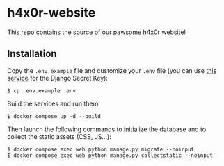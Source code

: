 # h4x0r-website

This repo contains the source of our pawsome h4x0r website!

## Installation

Copy the `.env.example` file and customize your `.env` file (you can use [this service](https://djecrety.ir/) for the Django Secret Key):

```
$ cp .env.example .env
```

Build the services and run them:

```
$ docker compose up -d --build
```

Then launch the following commands to initialize the database and to collect the static assets (CSS, JS...):

```
$ docker compose exec web python manage.py migrate --noinput
$ docker compose exec web python manage.py collectstatic --noinput
```

